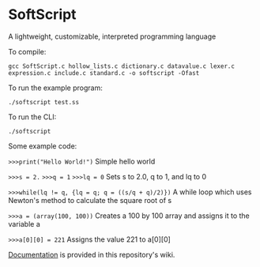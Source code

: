 # SoftScript
A lightweight, customizable, interpreted programming language

To compile:

`gcc SoftScript.c hollow_lists.c dictionary.c datavalue.c lexer.c expression.c include.c standard.c -o softscript -Ofast`

To run the example program:

`./softscript test.ss`

To run the CLI:

`./softscript`

Some example code:

`>>>print("Hello World!")`
Simple hello world

`>>>s = 2.`
`>>>q = 1`
`>>>lq = 0`
Sets s to 2.0, q to 1, and lq to 0

`>>>while(lq != q, {lq = q; q = ((s/q + q)/2)})`
A while loop which uses Newton's method to calculate the square root of s

`>>>a = (array(100, 100))`
Creates a 100 by 100 array and assigns it to the variable a

`>>>a[0][0] = 221`
Assigns the value 221 to a\[0\]\[0\]

<a href = "https://github.com/computergeek314/SoftScript/wiki">Documentation</a> is provided in this repository's wiki.

